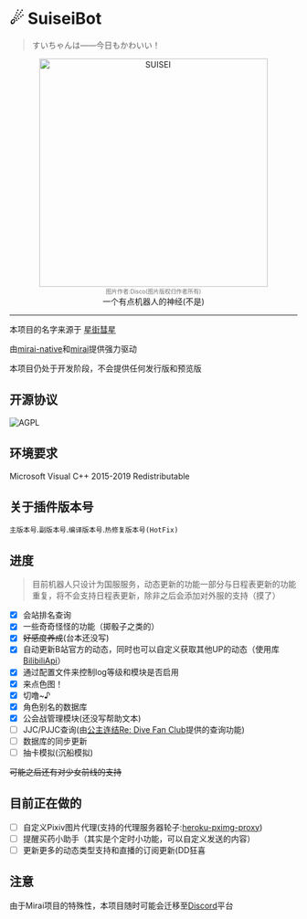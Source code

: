 # ☄ SuiseiBot
> すいちゃんは——今日もかわいい！
<div align="center">
   	<img width="400" src="https://i.loli.net/2020/08/28/VqPKcFN6m3oZ5bB.png" alt="SUISEI">
    </br>
    <font size="-6" color="#707070">
        图片作者:Disco(图片版权归作者所有)
	</font></br>
一个有点机器人的神经(不是)</br>
</div>

-----

本项目的名字来源于 [星街彗星](https://space.bilibili.com/9034870)

由[mirai-native](https://github.com/iTXTech/mirai-native)和[mirai](https://github.com/mamoe/mirai)提供强力驱动

本项目仍处于开发阶段，不会提供任何发行版和预览版

## 开源协议

![AGPL](https://img.shields.io/github/license/CBGan/SuiseiBot?style=for-the-badge)

## 环境要求

Microsoft Visual C++ 2015-2019 Redistributable

## 关于插件版本号

`主版本号`.`副版本号`.`编译版本号`.`热修复版本号(HotFix)`

## 进度

>  目前机器人只设计为国服服务，动态更新的功能一部分与日程表更新的功能重复，将不会支持日程表更新，除非之后会添加对外服的支持（摸了）

- [x] 会站排名查询
- [x] 一些奇奇怪怪的功能（掷骰子之类的）
- [x] ~~好感度养成~~(台本还没写)
- [x] 自动更新B站官方的动态，同时也可以自定义获取其他UP的动态（使用库[BilibiliApi](https://github.com/CBGan/BilibiliApi)）
- [x] 通过配置文件来控制log等级和模块是否启用
- [x] 来点色图！
- [x] 切噜~♪
- [x] 角色别名的数据库
- [x] 公会战管理模块(还没写帮助文本)
- [ ] JJC/PJJC查询(由[公主连结Re: Dive Fan Club](https://pcrdfans.com/)提供的查询功能)
- [ ] 数据库的同步更新
- [ ] 抽卡模拟(沉船模拟)

~~可能之后还有对少女前线的支持~~

## 目前正在做的

- [ ] 自定义Pixiv图片代理(支持的代理服务器轮子:[heroku-pximg-proxy](https://github.com/Tsuk1ko/heroku-pximg-proxy))
- [ ] 提醒买药小助手（其实是个定时小功能，可以自定义发送的内容）
- [ ] 更新更多的动态类型支持和直播的订阅更新(DD狂喜

## 注意

由于Mirai项目的特殊性，本项目随时可能会迁移至[Discord](https://discord.com/)平台
